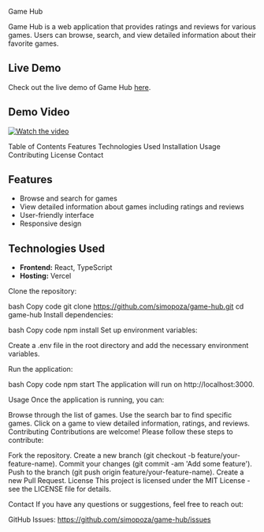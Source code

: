 Game Hub


Game Hub is a web application that provides ratings and reviews for various games. Users can browse, search, and view detailed information about their favorite games.

## Live Demo

Check out the live demo of Game Hub [here](https://game-rating.vercel.app/).

## Demo Video

[![Watch the video](https://img.youtube.com/vi/W5u4uOHAmZk/maxresdefault.jpg)](https://www.youtube.com/watch?v=W5u4uOHAmZk)


Table of Contents
Features
Technologies Used
Installation
Usage
Contributing
License
Contact

## Features

- Browse and search for games
- View detailed information about games including ratings and reviews
- User-friendly interface
- Responsive design

## Technologies Used

- **Frontend:** React, TypeScript
- **Hosting:** Vercel

Clone the repository:

bash
Copy code
git clone https://github.com/simopoza/game-hub.git
cd game-hub
Install dependencies:

bash
Copy code
npm install
Set up environment variables:

Create a .env file in the root directory and add the necessary environment variables.

Run the application:

bash
Copy code
npm start
The application will run on http://localhost:3000.

Usage
Once the application is running, you can:

Browse through the list of games.
Use the search bar to find specific games.
Click on a game to view detailed information, ratings, and reviews.
Contributing
Contributions are welcome! Please follow these steps to contribute:

Fork the repository.
Create a new branch (git checkout -b feature/your-feature-name).
Commit your changes (git commit -am 'Add some feature').
Push to the branch (git push origin feature/your-feature-name).
Create a new Pull Request.
License
This project is licensed under the MIT License - see the LICENSE file for details.

Contact
If you have any questions or suggestions, feel free to reach out:

GitHub Issues: https://github.com/simopoza/game-hub/issues
